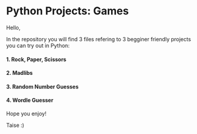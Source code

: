 # Python Projects: Games
Hello, 

In the repository you will find 3 files refering to 3 begginer friendly projects you can try out in Python: 
#### 1. Rock, Paper, Scissors
#### 2. Madlibs
#### 3. Random Number Guesses
#### 4. Wordle Guesser 

Hope you enjoy!

Taise :) 
